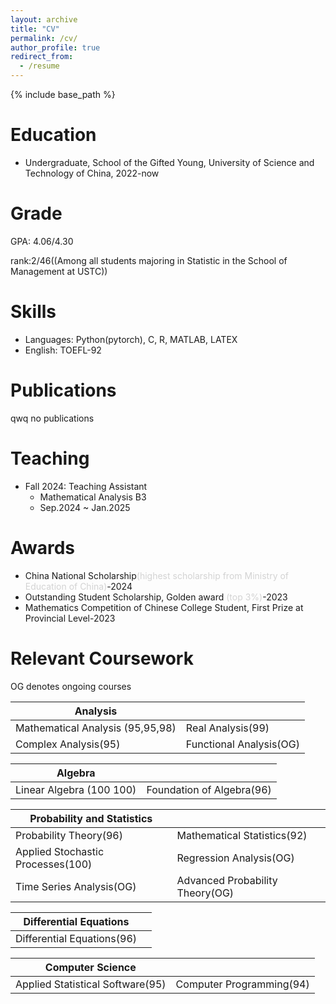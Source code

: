 ```yaml
---
layout: archive
title: "CV"
permalink: /cv/
author_profile: true
redirect_from:
  - /resume
---
```


{% include base_path %}

Education
======
* Undergraduate, School of the Gifted Young, University of Science and Technology of China, 2022-now


Grade
=====
GPA: 4.06/4.30

rank:2/46((Among all students majoring in Statistic in the School of Management at USTC))


Skills
======
* Languages: Python(pytorch), C, R, MATLAB, LATEX
* English: TOEFL-92


Publications
======
qwq no publications
  

Teaching
======
* Fall 2024: Teaching Assistant
  * Mathematical Analysis B3
  * Sep.2024 ~ Jan.2025
  
Awards
======
- China National Scholarship<span style="color: lightgray;">(highest scholarship from Ministry of Education of China)</span>-2024
- Outstanding Student Scholarship, Golden award <span style="color: lightgray;">(top 3%)</span>-2023
- Mathematics Competition of Chinese College Student, First Prize at Provincial Level-2023

Relevant Coursework
======
OG denotes ongoing courses

|Analysis | | 
|--------|--------|
| Mathematical Analysis (95,95,98)  | Real Analysis(99)  |
| Complex Analysis(95) | Functional Analysis(OG)  |

|Algebra | | 
|--------|--------|
| Linear Algebra (100 100)| Foundation of Algebra(96)  |

|Probability and Statistics | | 
|--------|--------|
| Probability Theory(96)| Mathematical Statistics(92)|
|Applied Stochastic Processes(100)|Regression Analysis(OG)|
|Time Series Analysis(OG)|Advanced Probability Theory(OG)|

|Differential Equations||
|-------|-------|
|Differential Equations(96)||

|Computer Science||
|-----|------|
|Applied Statistical Software(95)|Computer Programming(94)|


